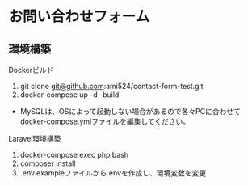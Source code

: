 # お問い合わせフォーム
## 環境構築
Dockerビルド
1. git clone git@github.com:ami524/contact-form-test.git
2. docker-compose up -d -build
* MySQLは、OSによって起動しない場合があるので各々PCに合わせてdocker-compose.ymlファイルを編集してください。

Laravel環境構築
1. docker-compose exec php bash
2. composer install
3. .env.exampleファイルから.envを作成し、環境変数を変更
